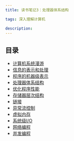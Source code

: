 ```yaml
---
title: 读书笔记3：处理器体系结构

tags: 深入理解计算机

description:
---
```



## 目录

- [计算机系统漫游](/读书笔记/2021/04/13/深入理解计算机-读书笔记1-计算机系统漫游.html)
- [信息的表示和处理](/读书笔记/2021/04/13/深入理解计算机-读书笔记2-信息的表示和处理.html)
- [程序的机器级表示]()
- [处理器体系结构]()
- [优化程序性能]()
- [存储器层次结构]()
- [链接]()
- [异常流控制]()
- [虚拟内存]()
- [系统级I/O]()
- [网络编程]()
- [并发编程]()
